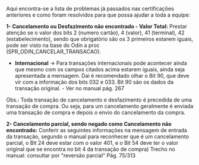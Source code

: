 Aqui encontra-se a lista de problemas já passados nas certificações anteriores e como foram resolvidos para que possa ajudar a toda a equipe:

**1- Cancelamento ou Desfazimento não encontrado - Valor Total:**
Prestar atenção se o valor dos bits 2 (numero cartão), 4 (valor), 41 (terminal), 42 (estabelecimento), sendo que obrigatório são os 3 primeiros estarem iguais, pode ser visto na base do Odin a proc (SPR_ODIN_CANCELAR_TRANSACAO).

* **Internacional**
-> Para transações internacionais pode acontecer ainda que mesmo com os campos citados acima estarem iguais, ainda seja apresentada a mensagem. Dai é recomendado olhar o Bit 90, que deve vir com a informação dos bits 032 e 033. Bit 90 são os dados da transação original. - Ver no manual pág. 267

Obs.: Toda transação de cancelamento e desfazimento é precedida de uma transação de compra. Ou seja, para um cancelamento geralmente é enviada uma transação de compra e depois o envio do cancelamento da compra.



**2- Cancelamento parcial, sendo negado como Cancelamento não encontrado:**
Conferir as seguintes informações na mensagem de entrada da transação, segundo o manual para reconhecer que é um cancelamento parcial, o Bit 24 deve estar com o valor 401, e o Bit 54 deve ter o valor original que se encontra no bit 4 da transação de compra)
Trecho no manual: consultar por "reversão parcial" Pág. 75/313